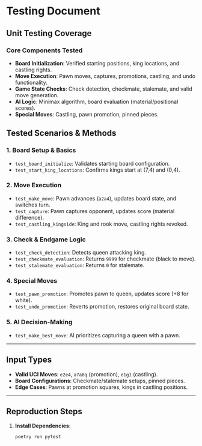 # Testing Document

## Unit Testing Coverage

### Core Components Tested
- **Board Initialization**: Verified starting positions, king locations, and castling rights.
- **Move Execution**: Pawn moves, captures, promotions, castling, and undo functionality.
- **Game State Checks**: Check detection, checkmate, stalemate, and valid move generation.
- **AI Logic**: Minimax algorithm, board evaluation (material/positional scores).
- **Special Moves**: Castling, pawn promotion, pinned pieces.

## Tested Scenarios & Methods

### 1. Board Setup & Basics
- `test_board_initialize`: Validates starting board configuration.
- `test_start_king_locations`: Confirms kings start at (7,4) and (0,4).

### 2. Move Execution
- `test_make_move`: Pawn advances (`a2a4`), updates board state, and switches turn.
- `test_capture`: Pawn captures opponent, updates score (material difference).
- `test_castling_kingside`: King and rook move, castling rights revoked.

### 3. Check & Endgame Logic
- `test_check_detection`: Detects queen attacking king.
- `test_checkmate_evaluation`: Returns `9999` for checkmate (black to move).
- `test_stalemate_evaluation`: Returns `0` for stalemate.

### 4. Special Moves
- `test_pawn_promotion`: Promotes pawn to queen, updates score (+8 for white).
- `test_undo_promotion`: Reverts promotion, restores original board state.

### 5. AI Decision-Making
- `test_make_best_move`: AI prioritizes capturing a queen with a pawn.

---

## Input Types
- **Valid UCI Moves**: `e2e4`, `a7a8q` (promotion), `e1g1` (castling).
- **Board Configurations**: Checkmate/stalemate setups, pinned pieces.
- **Edge Cases**: Pawns at promotion squares, kings in castling positions.

---

## Reproduction Steps
1. **Install Dependencies**:
   ```bash
   poetry run pytest
